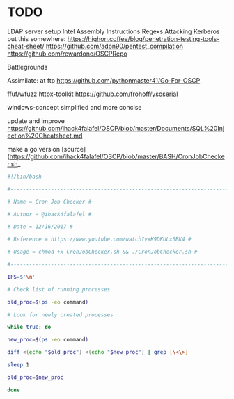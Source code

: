 # TODO

LDAP server setup
Intel Assembly Instructions
Regexs
Attacking Kerberos
put this somewhere:
https://highon.coffee/blog/penetration-testing-tools-cheat-sheet/
https://github.com/adon90/pentest_compilation
https://github.com/rewardone/OSCPRepo

Battlegrounds

Assimilate: at ftp
https://github.com/pythonmaster41/Go-For-OSCP

ffuf/wfuzz 
httpx-toolkit
https://github.com/frohoff/ysoserial

windows-concept simplified and more concise

update and improve https://github.com/ihack4falafel/OSCP/blob/master/Documents/SQL%20Injection%20Cheatsheet.md

make a go version [source](https://github.com/ihack4falafel/OSCP/blob/master/BASH/CronJobChecker.sh_
```bash
#!/bin/bash

#---------------------------------------------------------------------------------#

# Name = Cron Job Checker #

# Author = @ihack4falafel #

# Date = 12/16/2017 #

# Reference = https://www.youtube.com/watch?v=K9DKULxSBK4 #

# Usage = chmod +x CronJobChecker.sh && ./CronJobChecker.sh #

#---------------------------------------------------------------------------------#

IFS=$'\n'

# Check list of running processes

old_proc=$(ps -eo command)

# Look for newly created processes

while true; do

new_proc=$(ps -eo command)

diff <(echo "$old_proc") <(echo "$new_proc") | grep [\<\>]

sleep 1

old_proc=$new_proc

done
```


